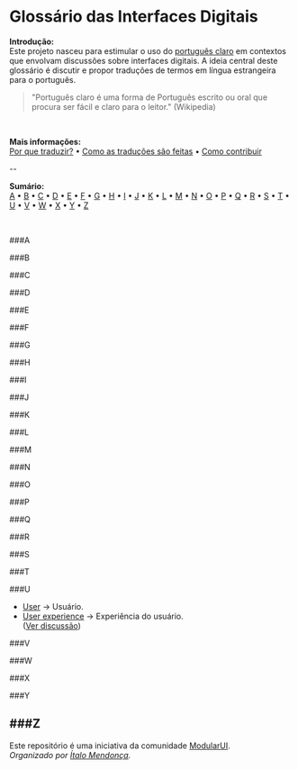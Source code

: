 Glossário das Interfaces Digitais
=============

**Introdução:**<br/>
Este projeto nasceu para estimular o uso do [português claro](https://pt.wikipedia.org/wiki/Portugu%C3%AAs_claro) em contextos que envolvam discussões sobre interfaces digitais. A ideia central deste glossário é discutir e propor traduções de termos em língua estrangeira para o português.

> "Português claro é uma forma de Português escrito ou oral que procura ser fácil e claro para o leitor." (Wikipedia)

<br/>

**Mais informações:**<br/>
[Por que traduzir?](https://github.com/italomen/glossario_interface/blob/master/COMO_FUNCIONA.md#por-que-traduzir)  •  [Como as traduções são feitas](https://github.com/italomen/glossario_interface/blob/master/COMO_FUNCIONA.md#como-as-traduções-são-feitas)  •  [Como contribuir](https://github.com/italomen/glossario_interface/blob/master/COMO_FUNCIONA.md#como-contribuir)

--

**Sumário:**<br/>
[A](https://github.com/italomen/glossario_interface#a) • [B](https://github.com/italomen/glossario_interface#b) • [C](https://github.com/italomen/glossario_interface#c) • [D](https://github.com/italomen/glossario_interface#d) • [E](https://github.com/italomen/glossario_interface#e) • [F](https://github.com/italomen/glossario_interface#f) • [G](https://github.com/italomen/glossario_interface#g) • [H](https://github.com/italomen/glossario_interface#h) • [I](https://github.com/italomen/glossario_interface#i) • [J](https://github.com/italomen/glossario_interface#j) • [K](https://github.com/italomen/glossario_interface#k) • [L](https://github.com/italomen/glossario_interface#l) • [M](https://github.com/italomen/glossario_interface#m) • [N](https://github.com/italomen/glossario_interface#n) • [O](https://github.com/italomen/glossario_interface#o) • [P](https://github.com/italomen/glossario_interface#p) • [Q](https://github.com/italomen/glossario_interface#q) • [R](https://github.com/italomen/glossario_interface#r) • [S](https://github.com/italomen/glossario_interface#s) • [T](https://github.com/italomen/glossario_interface#t) • [U](https://github.com/italomen/glossario_interface#u) • [V](https://github.com/italomen/glossario_interface#v) • [W](https://github.com/italomen/glossario_interface#w) • [X](https://github.com/italomen/glossario_interface#x) • [Y](https://github.com/italomen/glossario_interface#y) • [Z](https://github.com/italomen/glossario_interface#z)

<br/>


###A

###B

###C

###D

###E

###F

###G

###H

###I

###J

###K

###L

###M

###N

###O

###P

###Q

###R

###S

###T

###U
- [User](https://en.wikipedia.org/wiki/User) → Usuário.
- [User experience](https://en.wikipedia.org/wiki/User_experience) → Experiência do usuário.<br/>
([Ver discussão](https://github.com/italomen/glossario_interface/issues/1))<br/>

###V

###W

###X

###Y

###Z
<br/>
--
Este repositório é uma iniciativa da comunidade [ModularUI](http://modular-ui.com/).<br/>
*Organizado por [Ítalo Mendonça](http://www.italomen.com.br).*
